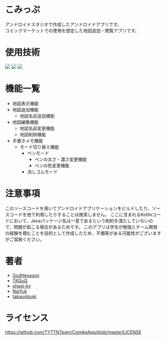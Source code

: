 # こみっぷ

アンドロイドスタジオで作成したアンドロイドアプリです。  
コミックマーケットでの使用を想定した地図追加・閲覧アプリです。

# 使用技術

<img src="https://img.shields.io/badge/-Kotlin-000000.svg?logo=kotlin&style=for-the-badge"> <img src="https://img.shields.io/badge/-Android_Studio-000000.svg?logo=androidstudio&logoColor=3DDC84&style=for-the-badge"> <img src="https://img.shields.io/badge/-Jetpack_Compose-000000.svg?logo=jetpackcompose&logoColor=4285F4&style=for-the-badge">

# 機能一覧

- 地図表示機能
- 地図追加機能
  - 地図名前追加機能
- 地図編集機能
  - 地図名前変更機能
  - 地図削除機能
- 手書きメモ機能
  - モード切り替え機能
    - ペンモード
      - ペンの太さ・濃さ変更機能
      - ペンの色変更機能 
    - 消しゴムモード
    

# 注意事項

このソースコードを用いてアンドロイドアプリケーションをビルドしたり、ソースコードを他で利用したりすることは推奨しません。
ここに含まれるKotlinコードにおいて、Javaパッケージ名は一意であるという制約を満たしていないので、問題が起こる場合があるためです。
このアプリは学生が勉強とチーム開発の経験を積むことを目的として作成したため、不備等がある可能性がございますがご容赦ください。

# 著者

* [GodHexagon](https://github.com/GodHexagon)
* [TKQuQ](https://github.com/TKQuQ)
* [ohagi-ky](https://github.com/ohagi-ky)
* [NaiYuk](https://github.com/NaiYuk)
* [takauotouki](https://github.com/takauotouki)

# ライセンス
https://github.com/TYTTNTeam/ComikeApp/blob/master/LICENSE
